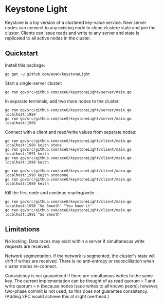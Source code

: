 # Keystone Light
Keystone is a toy version of a clustered key-value service. New server nodes can connect to any existing node to clone clustere state and join the cluster. Clients can issue reads and write to any server and state is replicated to all active nodes in the cluster.

## Quickstart

<!-- Prerequisites:
go get -u google.golang.org/grpc
go get -u github.com/golang/protobuf/protoc-gen-go
 -->

Install this package:
```
go get -u github.com/ace0/keystoneLight
```

Start a single-server cluster:
```
go run go/src/github.com/ace0/keystoneLight/server/main.go
```

In separate terminals, add two more nodes to the cluster:
```
go run go/src/github.com/ace0/keystoneLight/server/main.go localhost:1989
go run go/src/github.com/ace0/keystoneLight/server/main.go localhost:1989
```

Connect with a client and read/write values from separate nodes:
```
go run go/src/github.com/ace0/keystoneLight/client/main.go localhost:1989 keith stone
go run go/src/github.com/ace0/keystoneLight/client/main.go localhost:1991 keith
go run go/src/github.com/ace0/keystoneLight/client/main.go localhost:1990 keith

go run go/src/github.com/ace0/keystoneLight/client/main.go localhost:1990 keith stoooone
go run go/src/github.com/ace0/keystoneLight/client/main.go localhost:1989 keith
```

Kill the first node and continue reading/write
```
go run go/src/github.com/ace0/keystoneLight/client/main.go localhost:1990 "So Smooth" "You know it"
go run go/src/github.com/ace0/keystoneLight/client/main.go localhost:1991 "So Smooth"
```

## Limitations

No locking. Data races may exist within a server if simultaneous write requests are received.

Network segmentation. If the network is segmented, the cluster's state will drift if writes are received. There is no anti-entropy or reconcilliation when cluster nodes re-connect.

Consistency is not guaranteed if there are simultanous writes to the same key. The current implementation can be thought of as read quorum = 1 and write quorum = n (because nodes issue writes to all known peers); however, two-phase commit is not used, so this does not guarantee consistency. (Adding 2PC would achieve this at slight overhead.)
